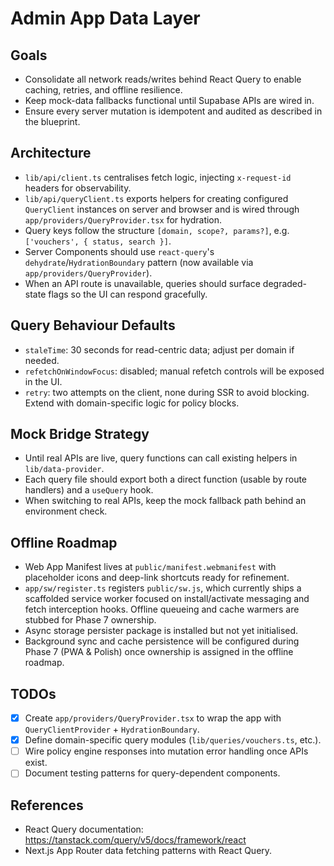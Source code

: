 # Admin App Data Layer

## Goals

- Consolidate all network reads/writes behind React Query to enable caching,
  retries, and offline resilience.
- Keep mock-data fallbacks functional until Supabase APIs are wired in.
- Ensure every server mutation is idempotent and audited as described in the
  blueprint.

## Architecture

- `lib/api/client.ts` centralises fetch logic, injecting `x-request-id` headers
  for observability.
- `lib/api/queryClient.ts` exports helpers for creating configured `QueryClient`
  instances on server and browser and is wired through
  `app/providers/QueryProvider.tsx` for hydration.
- Query keys follow the structure `[domain, scope?, params?]`, e.g.
  `['vouchers', { status, search }]`.
- Server Components should use `react-query`'s `dehydrate`/`HydrationBoundary`
  pattern (now available via `app/providers/QueryProvider`).
- When an API route is unavailable, queries should surface degraded-state flags
  so the UI can respond gracefully.

## Query Behaviour Defaults

- `staleTime`: 30 seconds for read-centric data; adjust per domain if needed.
- `refetchOnWindowFocus`: disabled; manual refetch controls will be exposed in
  the UI.
- `retry`: two attempts on the client, none during SSR to avoid blocking. Extend
  with domain-specific logic for policy blocks.

## Mock Bridge Strategy

- Until real APIs are live, query functions can call existing helpers in
  `lib/data-provider`.
- Each query file should export both a direct function (usable by route
  handlers) and a `useQuery` hook.
- When switching to real APIs, keep the mock fallback path behind an environment
  check.

## Offline Roadmap

- Web App Manifest lives at `public/manifest.webmanifest` with placeholder icons
  and deep-link shortcuts ready for refinement.
- `app/sw/register.ts` registers `public/sw.js`, which currently ships a
  scaffolded service worker focused on install/activate messaging and fetch
  interception hooks. Offline queueing and cache warmers are stubbed for Phase 7
  ownership.
- Async storage persister package is installed but not yet initialised.
- Background sync and cache persistence will be configured during Phase 7 (PWA &
  Polish) once ownership is assigned in the offline roadmap.

## TODOs

- [x] Create `app/providers/QueryProvider.tsx` to wrap the app with
      `QueryClientProvider` + `HydrationBoundary`.
- [x] Define domain-specific query modules (`lib/queries/vouchers.ts`, etc.).
- [ ] Wire policy engine responses into mutation error handling once APIs exist.
- [ ] Document testing patterns for query-dependent components.

## References

- React Query documentation: https://tanstack.com/query/v5/docs/framework/react
- Next.js App Router data fetching patterns with React Query.
